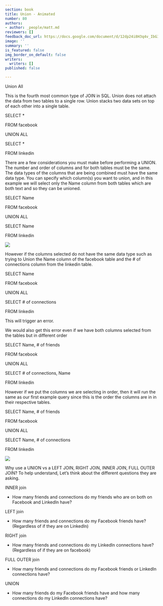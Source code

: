 ```yaml
---
section: book
title: Union - Animated
number: 80
authors:
- author: _people/matt.md
reviewers: []
feedback_doc_url: https://docs.google.com/document/d/12dp24i8H3q4v_IbGIbJKF-yZirvhtHmEQ6AvC9K91gw/edit?usp=sharing
image: ''
summary: ''
is_featured: false
img_border_on_default: false
writers:
  writers: []
published: false

---
```

Union All

This is the fourth most common type of JOIN in SQL. Union does not attach the data from two tables to a single row. Union stacks two data sets on top of each other into a single table.

SELECT *

FROM facebook

UNION ALL

SELECT *

FROM linkedin

There are a few considerations you must make before performing a UNION. The number and order of columns and for both tables must be the same. The data types of the columns that are being combined must have the same data type. You can specify which column(s) you want to union, and in this example we will select only the Name column from both tables which are both text and so they can be unioned.

SELECT Name

FROM facebook

UNION ALL

SELECT Name

FROM linkedin

![](https://assets.website-files.com/5c197923e5851742d9bc835d/5c956070495378768cfed4d0_f-w48m4BrDBbEXiz2B8VdSCkqPierCBunr01ZT526vPZYbqSjGWmy5DTOQl6PxCS24wZ36zV9sDwTFRR6JGYn4n11LopCZmzN2QOE5CVlcnYVD-qiksBipPXqUDJo3d0a9BUWN8i.jpeg)

However if the columns selected do not have the same data type such as trying to Union the Name column of the facebook table and the # of connections column from the linkedin table.

SELECT Name

FROM facebook

UNION ALL

SELECT # of connections

FROM linkedin

This will trigger an error.

We would also get this error even if we have both columns selected from the tables but in different order

SELECT Name, # of friends

FROM facebook

UNION ALL

SELECT # of connections, Name

FROM linkedin

However if we put the columns we are selecting in order, then it will run the same as our first example query since this is the order the columns are in in their respective tables.

SELECT Name, # of friends

FROM facebook

UNION ALL

SELECT Name, # of connections

FROM linkedin

![](https://assets.website-files.com/5c197923e5851742d9bc835d/5c956070855a5174a949e10d_SxrI6KOwS0LuULhB16UXdx-r5OO89jIc3YetfUTCNZcdW5c6ptEn8KlLrsim__9rKaaSWa7-Ss4vyiDkcy9y2JRpw220RAKb4sqcds61QhtUJkjeWRxzbsixCoLRYcsV_slPfuGc.gif)

Why use a UNION vs a LEFT JOIN, RIGHT JOIN, INNER JOIN, FULL OUTER JOIN? To help understand, Let’s think about the different questions they are asking.

INNER join

* How many friends and connections do my friends who are on both on Facebook and LinkedIn have?

LEFT join

* How many friends and connections do my Facebook friends have? (Regardless of if they are on LinkedIn)

RIGHT join

* How many friends and connections do my LinkedIn connections have? (Regardless of if they are on facebook)

FULL OUTER join

* How many friends and connections do my Facebook friends or LinkedIn connections have?

UNION

* How many friends do my Facebook friends have and how many connections do my LinkedIn connections have?